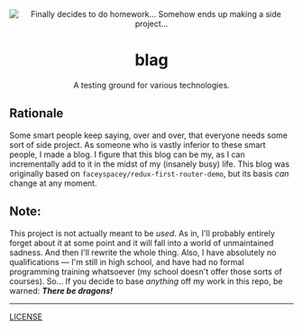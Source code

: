 <div align="center">
  <img src="https://rawgit.com/jo12bar/blag/master/README-header.jpg" title="Finally decides to do homework... Somehow ends up making a side project..." />
</div>

<h1 align="center">blag</h1>

<p align="center">A testing ground for various technologies.</p>

## Rationale

Some smart people keep saying, over and over, that everyone needs some sort
of side project. As someone who is vastly inferior to these smart people, I made
a blog. I figure that this blog can be my, as I can incrementally add to it in
the midst of my (insanely busy) life. This blog was originally based on
`faceyspacey/redux-first-router-demo`, but its basis *can* change at any moment.

## Note:

This project is not actually meant to be *used*. As in, I'll probably entirely
forget about it at some point and it will fall into a world of unmaintained
sadness. And then I'll rewrite the whole thing. Also, I have absolutely no
qualifications &mdash; I'm still in high school, and have had no formal
programming training whatsoever (my school doesn't offer those sorts of
courses). So... If you decide to base *anything* off my work in this repo, be
warned: __*There be dragons!*__

---

[LICENSE](/LICENSE)
